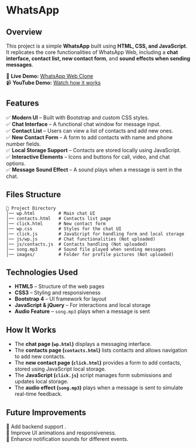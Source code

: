 # WhatsApp

## Overview  
This project is a simple **WhatsApp** built using **HTML, CSS, and JavaScript**. It replicates the core functionalities of WhatsApp Web, including a **chat interface, contact list, new contact form**, and **sound effects when sending messages**.  

🔗 **Live Demo:** [WhatsApp Web Clone](https://rainbow-melba-764d7a.netlify.app/)  
📹 **YouTube Demo:** [Watch how it works](https://youtu.be/mAVhmM-Y5M4)  

## Features  
✅ **Modern UI** – Built with Bootstrap and custom CSS styles.  
✅ **Chat Interface** – A functional chat window for message input.  
✅ **Contact List** – Users can view a list of contacts and add new ones.  
✅ **New Contact Form** – A form to add contacts with name and phone number fields.  
✅ **Local Storage Support** – Contacts are stored locally using JavaScript.  
✅ **Interactive Elements** – Icons and buttons for call, video, and chat options.  
✅ **Message Sound Effect** – A sound plays when a message is sent in the chat.  

## Files Structure  
```
📂 Project Directory  
│── wp.html         # Main chat UI  
│── contacts.html   # Contacts list page  
│── click.html      # New contact form  
│── wp.css          # Styles for the chat UI  
│── click.js        # JavaScript for handling form and local storage  
│── js/wp.js        # Chat functionalities (Not uploaded)  
│── js/contacts.js  # Contacts handling (Not uploaded)  
│── song.mp3        # Sound file played when sending messages  
│── images/         # Folder for profile pictures (Not uploaded)  
```

## Technologies Used  
- **HTML5** – Structure of the web pages  
- **CSS3** – Styling and responsiveness  
- **Bootstrap 4** – UI framework for layout  
- **JavaScript & jQuery** – For interactions and local storage  
- **Audio Feature** – `song.mp3` plays when a message is sent  

## How It Works  
- The **chat page (`wp.html`)** displays a messaging interface.  
- The **contacts page (`contacts.html`)** lists contacts and allows navigation to add new contacts.  
- The **new contact page (`click.html`)** provides a form to add contacts, stored using JavaScript local storage.  
- The **JavaScript (`click.js`)** script manages form submissions and updates local storage.  
- The **audio effect (`song.mp3`)** plays when a message is sent to simulate real-time feedback.  

## Future Improvements  
🔹 Add backend support .  
🔹 Improve UI animations and responsiveness.  
🔹 Enhance notification sounds for different events.  